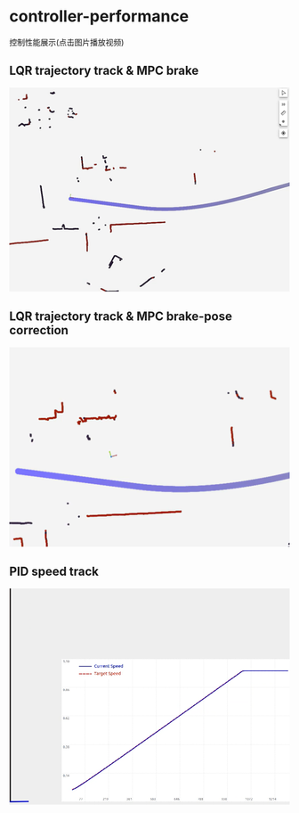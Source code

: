 # controller-performance
控制性能展示(点击图片播放视频)

## LQR trajectory track & MPC brake
[![Watch the video](https://github.com/once233/controller-performance/blob/main/image/lqr%E8%BD%A8%E8%BF%B9%E8%BF%BD%E8%B8%AA%E5%92%8Cmpc%E5%88%B9%E8%BD%A6.png)](https://github.com/user-attachments/assets/1bdaed9e-e448-4182-9c8d-828aa06f6ef7)

## LQR trajectory track & MPC brake-pose correction
[![Watch the video](https://github.com/once233/controller-performance/blob/main/image/lqr%E8%BD%A8%E8%BF%B9%E8%BF%BD%E8%B8%AA%E5%92%8Cmpc%E5%88%B9%E8%BD%A6-%E4%BF%AE%E6%AD%A3.png)](https://github.com/user-attachments/assets/bf7d67e1-28d0-4d12-b3f7-611df74bcb6f)

## PID speed track
[![Watch the video](https://github.com/once233/controller-performance/blob/main/image/pidSpeedTrack.png)](https://github.com/user-attachments/assets/3759058c-5196-4ad2-8f21-729968287d4b)

